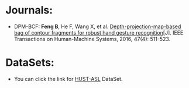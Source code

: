 # Journals:
* DPM-BCF: **Feng B**, He F, Wang X, et al. <a href="https://ieeexplore.ieee.org/document/7723831">Depth-projection-map-based bag of contour fragments for robust hand gesture recognition</a>[J]. IEEE Transactions on Human-Machine Systems, 2016, 47(4): 511-523.

# DataSets:
* You can click the link for <a href="https://frobby123.github.io/dpm-bcf/">HUST-ASL</a> DataSet.
